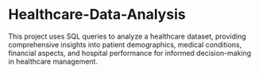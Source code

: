 # Healthcare-Data-Analysis
This project uses SQL queries to analyze a healthcare dataset, providing comprehensive insights into patient demographics, medical conditions, financial aspects, and hospital performance for informed decision-making in healthcare management.
